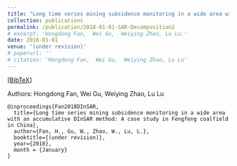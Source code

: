 ```yaml
---
title: "Long time series mining subsidence monitoring in a wide area with an accumulative DInSAR method: A case study in Fengfeng coalfield in China"
collection: publications
permalink: /publication/2018-01-01-SAR-Decomposition2
# excerpt: 'Hongdong Fan,  Wei Gu,  Weiying Zhao, Lu Lu.'
date: 2018-01-01
venue: '(under revision)'
# paperurl: ''
# citation: 'Hongdong Fan,  Wei Gu,  Weiying Zhao, Lu Lu'
---
```


[[BibTeX]](http://WeiyingZhao.github.io/files/2018-01-07-DInSAR.bib)

Authors: Hongdong Fan,  Wei Gu,  Weiying Zhao, Lu Lu

```
@inproceedings{Fan2018DInSAR,
  title={Long time series mining subsidence monitoring in a wide area with an accumulative DInSAR method: A case study in Fengfeng coalfield in China},
  author={Fan, H., Gu, W., Zhao, W., Lu, L.},
  booktitle={(under revision)},
  year={2018},
  month = {January}
}

```

